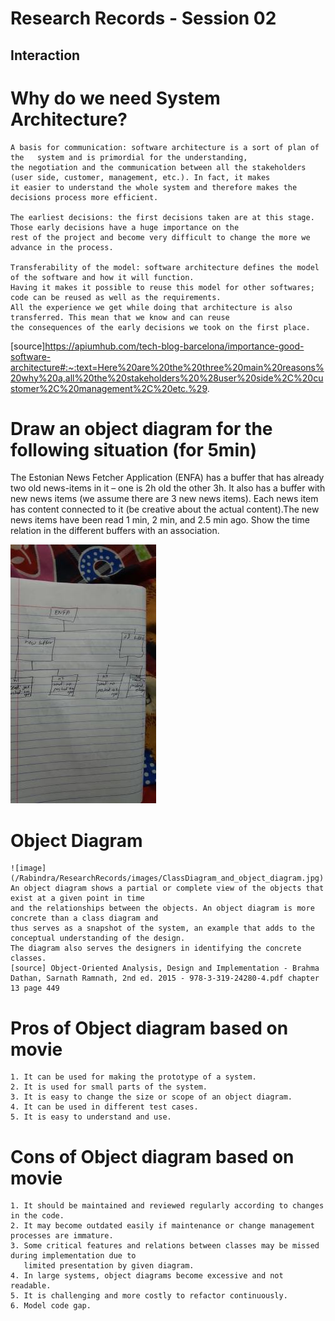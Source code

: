 # Research Records - Session 02

## Interaction

# Why do we need System Architecture?
    A basis for communication: software architecture is a sort of plan of the   system and is primordial for the understanding,
    the negotiation and the communication between all the stakeholders (user side, customer, management, etc.). In fact, it makes
    it easier to understand the whole system and therefore makes the decisions process more efficient.

    The earliest decisions: the first decisions taken are at this stage. Those early decisions have a huge importance on the 
    rest of the project and become very difficult to change the more we advance in the process.

    Transferability of the model: software architecture defines the model of the software and how it will function. 
    Having it makes it possible to reuse this model for other softwares; code can be reused as well as the requirements.
    All the experience we get while doing that architecture is also transferred. This mean that we know and can reuse 
    the consequences of the early decisions we took on the first place. 
[source]https://apiumhub.com/tech-blog-barcelona/importance-good-software-architecture#:~:text=Here%20are%20the%20three%20main%20reasons%20why%20a,all%20the%20stakeholders%20%28user%20side%2C%20customer%2C%20management%2C%20etc.%29.

# Draw an object diagram for the following situation (for 5min)
 
 The Estonian News Fetcher Application (ENFA) has a buffer that has already
 two old news-items in it – one is 2h old the other 3h. It also has a buffer with
 new news items (we assume there are 3 new news items). Each news item
 has content connected to it (be creative about the actual content).The new
 news items have been read 1 min, 2 min, and 2.5 min ago.
 Show the time relation in the different buffers with an association.
 
   ![image](images/ENFA_object_diagram.jpg) 

# Object Diagram 
    ![image](/Rabindra/ResearchRecords/images/ClassDiagram_and_object_diagram.jpg)
    An object diagram shows a partial or complete view of the objects that exist at a given point in time
    and the relationships between the objects. An object diagram is more concrete than a class diagram and 
    thus serves as a snapshot of the system, an example that adds to the conceptual understanding of the design.
    The diagram also serves the designers in identifying the concrete classes.
    [source] Object-Oriented Analysis, Design and Implementation - Brahma Dathan, Sarnath Ramnath, 2nd ed. 2015 - 978-3-319-24280-4.pdf chapter 13 page 449



# Pros of Object diagram based on movie
    1. It can be used for making the prototype of a system.
    2. It is used for small parts of the system.
    3. It is easy to change the size or scope of an object diagram.
    4. It can be used in different test cases.
    5. It is easy to understand and use.

# Cons of Object diagram based on movie
    1. It should be maintained and reviewed regularly according to changes in the code.
    2. It may become outdated easily if maintenance or change management processes are immature.
    3. Some critical features and relations between classes may be missed during implementation due to
       limited presentation by given diagram.
    4. In large systems, object diagrams become excessive and not readable.
    5. It is challenging and more costly to refactor continuously.
    6. Model code gap.
   








   
